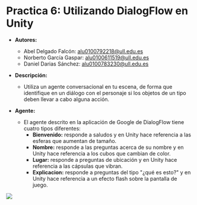 
# **Practica 6: Utilizando DialogFlow en Unity**

* **Autores:**
  - Abel Delgado Falcón: alu0100792218@ull.edu.es
  - Norberto García Gaspar: alu0100611519@ull.edu.es
  - Daniel Darias Sánchez: alu0100783230@ull.edu.es


* **Descripción:**
  * Utiliza un agente conversacional en tu escena, de forma que identifique en un diálogo con el personaje si los objetos de un tipo deben llevar a cabo alguna acción.

* **Agente:**
  - El agente descrito en la aplicación de Google de DialogFlow tiene cuatro tipos diferentes:
    * **Bienvenido:** responde a saludos y en Unity hace referencia a las esferas que aumentan de tamaño.
    * **Nombre:** responde a las preguntas acerca de su nombre y en Unity hace referencia a los cubos que cambian de color.
    * **Lugar:** responde a preguntas de ubicación y en Unity hace referencia a las cápsulas que vibran.
    * **Explicacion:** responde a preguntas del tipo "¿qué es esto?" y en Unity hace referencia a un efecto flash sobre la pantalla de juego.

![](unity.gif)

